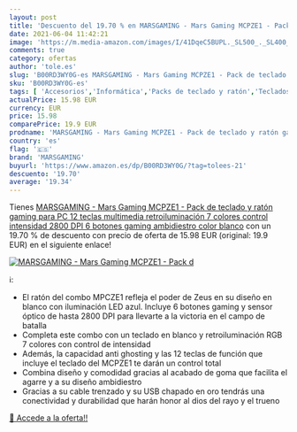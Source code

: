```yaml
---
layout: post
title: 'Descuento del 19.70 % en MARSGAMING - Mars Gaming MCPZE1 - Pack d'
date: 2021-06-04 11:42:21
image: 'https://m.media-amazon.com/images/I/41DqeC5BUPL._SL500_._SL400_.jpg'
comments: true
category: ofertas
author: 'tole.es'
slug: 'B00RD3WY0G-es MARSGAMING - Mars Gaming MCPZE1 - Pack de teclado y ratón...'
sku: 'B00RD3WY0G-es'
tags: [ 'Accesorios','Informática','Packs de teclado y ratón','Teclados, ratones y periféricos de entrada','marsgaming','ratón','teclado', ]
actualPrice: 15.98 EUR
currency: EUR
price: 15.98
comparePrice: 19.9 EUR
prodname: 'MARSGAMING - Mars Gaming MCPZE1 - Pack de teclado y ratón gaming para PC  12 teclas multimedia  retroiluminación 7 colores  control intensidad  2800 DPI  6 botones gaming  ambidiestro   color blanco'
country: 'es'
flag: '🇪🇸'
brand: 'MARSGAMING'
buyurl: 'https://www.amazon.es/dp/B00RD3WY0G/?tag=tolees-21'
descuento: '19.70'
average: '19.34'
---
```


Tienes [MARSGAMING - Mars Gaming MCPZE1 - Pack de teclado y ratón gaming para PC  12 teclas multimedia  retroiluminación 7 colores  control intensidad  2800 DPI  6 botones gaming  ambidiestro   color blanco](https://www.amazon.es/dp/B00RD3WY0G/?tag=tolees-21) con un 19.70 % de descuento con precio de oferta de 15.98 EUR (original: 19.9 EUR) en el siguiente enlace!

[![MARSGAMING - Mars Gaming MCPZE1 - Pack d](https://m.media-amazon.com/images/I/41DqeC5BUPL._SL500_._SL400_.jpg)](https://www.amazon.es/dp/B00RD3WY0G/?tag=tolees-21)

ℹ️:

- El ratón del combo MPCZE1 refleja el poder de Zeus en su diseño en blanco con iluminación LED azul. Incluye 6 botones gaming y sensor óptico de hasta 2800 DPI para llevarte a la victoria en el campo de batalla
- Completa este combo con un teclado en blanco y retroiluminación RGB 7 colores con control de intensidad
- Además, la capacidad anti ghosting y las 12 teclas de función que incluye el teclado del MCPZE1 te darán un control total
- Combina diseño y comodidad gracias al acabado de goma que facilita el agarre y a su diseño ambidiestro
- Gracias a su cable trenzado y su USB chapado en oro tendrás una conectividad y durabilidad que harán honor al dios del rayo y el trueno

[🛒 Accede a la oferta!!](https://www.amazon.es/dp/B00RD3WY0G/?tag=tolees-21)
